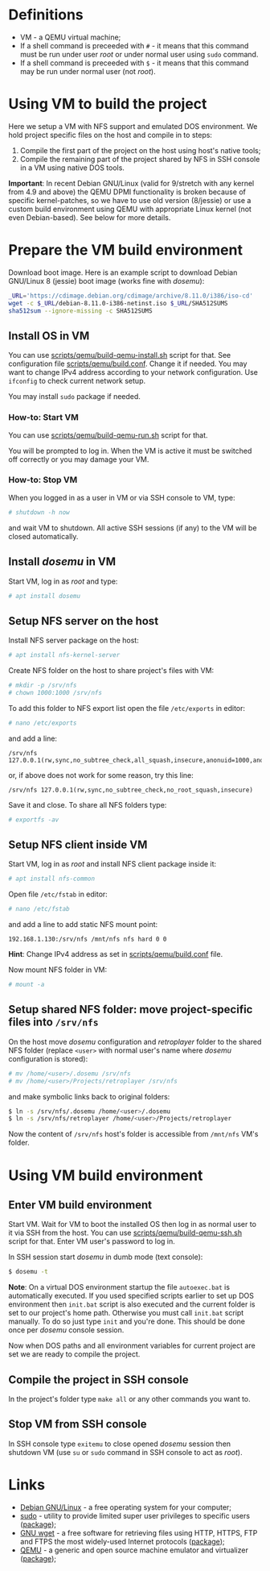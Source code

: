 # Definitions

* VM - a QEMU virtual machine;
* If a shell command is preceeded with `#` - it means that this command must be run under user *root* or under normal user using `sudo` command.
* If a shell command is preceeded with `$` - it means that this command may be run under normal user (not *root*).

# Using VM to build the project

Here we setup a VM with NFS support and emulated DOS environment. We hold project specific files on the host and compile in to steps:

1. Compile the first part of the project on the host using host's native tools;
2. Compile the remaining part of the project shared by NFS in SSH console in a VM using native DOS tools.

**Important**: In recent Debian GNU/Linux (valid for 9/stretch with any kernel from 4.9 and above) the QEMU DPMI functionality is broken because of specific kernel-patches, so we have to use old version (8/jessie) or use a custom build environment using QEMU with appropriate Linux kernel (not even Debian-based). See below for more details.

# Prepare the VM build environment

Download boot image. Here is an example script to download Debian GNU/Linux 8 (jessie) boot image (works fine with *dosemu*):

```sh
_URL='https://cdimage.debian.org/cdimage/archive/8.11.0/i386/iso-cd'
wget -c $_URL/debian-8.11.0-i386-netinst.iso $_URL/SHA512SUMS
sha512sum --ignore-missing -c SHA512SUMS
```

## Install OS in VM

You can use [scripts/qemu/build-qemu-install.sh](../scripts/qemu/build-qemu-install.sh) script for that. See configuration file [scripts/qemu/build.conf](../scripts/qemu/build.conf). Change it if needed. You may want to change IPv4 address according to your network configuration. Use `ifconfig` to check current network setup.

You may install `sudo` package if needed.

### How-to: Start VM

You can use [scripts/qemu/build-qemu-run.sh](../scripts/qemu/build-qemu-run.sh) script for that.

You will be prompted to log in. When the VM is active it must be switched off correctly or you may damage your VM.

### How-to: Stop VM

When you logged in as a user in VM or via SSH console to VM, type:

```sh
# shutdown -h now
```

and wait VM to shutdown. All active SSH sessions (if any) to the VM will be closed automatically.

## Install *dosemu* in VM

Start VM, log in as *root* and type:

```sh
# apt install dosemu
```

## Setup NFS server on the host

Install NFS server package on the host:

```sh
# apt install nfs-kernel-server
```

Create NFS folder on the host to share project's files with VM:

```sh
# mkdir -p /srv/nfs
# chown 1000:1000 /srv/nfs
```

To add this folder to NFS export list open the file `/etc/exports` in editor:

```sh
# nano /etc/exports
```

and add a line:

```
/srv/nfs 127.0.0.1(rw,sync,no_subtree_check,all_squash,insecure,anonuid=1000,anongid=1000)
```

or, if above does not work for some reason, try this line:

```
/srv/nfs 127.0.0.1(rw,sync,no_subtree_check,no_root_squash,insecure)
```

Save it and close. To share all NFS folders type:

```sh
# exportfs -av
```

## Setup NFS client inside VM

Start VM, log in as *root* and install NFS client package inside it:

```sh
# apt install nfs-common
```

Open file `/etc/fstab` in editor:

```sh
# nano /etc/fstab
```

and add a line to add static NFS mount point:

```
192.168.1.130:/srv/nfs /mnt/nfs nfs hard 0 0
```

**Hint**: Change IPv4 address as set in [scripts/qemu/build.conf](../scripts/qemu/build.conf) file.

Now mount NFS folder in VM:

```sh
# mount -a
```

## Setup shared NFS folder: move project-specific files into `/srv/nfs`

On the host move *dosemu* configuration and *retroplayer* folder to the shared NFS folder (replace `<user>` with normal user's name where *dosemu* configuration is stored):

```sh
# mv /home/<user>/.dosemu /srv/nfs
# mv /home/<user>/Projects/retroplayer /srv/nfs
```

and make symbolic links back to original folders:

```sh
$ ln -s /srv/nfs/.dosemu /home/<user>/.dosemu
$ ln -s /srv/nfs/retroplayer /home/<user>/Projects/retroplayer
```

Now the content of `/srv/nfs` host's folder is accessible from `/mnt/nfs` VM's folder.

# Using VM build environment

## Enter VM build environment

Start VM. Wait for VM to boot the installed OS then log in as normal user to it via SSH from the host. You can use [scripts/qemu/build-qemu-ssh.sh](../scripts/qemu/build-qemu-ssh.sh) script for that. Enter VM user's password to log in.

In SSH session start *dosemu* in dumb mode (text console):

```sh
$ dosemu -t
```

**Note**: On a virtual DOS environment startup the file `autoexec.bat` is automatically executed. If you used specified scripts earlier to set up DOS environment then `init.bat` script is also executed and the current folder is set to our project's home path. Otherwise you must call `init.bat` script manually. To do so just type `init` and you're done. This should be done once per *dosemu* console session.

Now when DOS paths and all environment variables for current project are set we are ready to compile the project.

## Compile the project in SSH console

In the project's folder type `make all` or any other commands you want to.

## Stop VM from SSH console

In SSH console type `exitemu` to close opened *dosemu* session then shutdown VM (use `su` or `sudo` command in SSH console to act as *root*).

# Links

* [Debian GNU/Linux](https://www.debian.org/) - a free operating system for your computer;
* [sudo](http://www.sudo.ws/) - utility to provide limited super user privileges to specific users ([package](https://pkgs.org/search/?q=sudo));
* [GNU wget](https://www.gnu.org/software/wget/) - a free software for retrieving files using HTTP, HTTPS, FTP and FTPS the most widely-used Internet protocols ([package](https://pkgs.org/search/?q=wget));
* [QEMU](https://www.qemu.org/) - a generic and open source machine emulator and virtualizer ([package](https://pkgs.org/search/?q=qemu));
